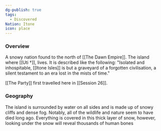```yaml
---
dg-publish: true
tags:
  - Discovered
Nation: Itone
icon: place
---
```

### Overview
A snowy nation found to the north of [[The Dawn Empire]]. The island where [[Uti †]], lives. It is described like the following: "Isolated and inhospitable, [[Itone Isles]] is but a graveyard of a forgotten civilisation, a silent testament to an era lost in the mists of time."

[[The Party]] first travelled here in [[Session 26]].

### Geography
The island is surrounded by water on all sides and is made up of snowy cliffs and dense fog. Notably, all of the wildlife and nature seem to have died long ago. Everything is covered in this thick layer of snow, however, looking under the snow will reveal thousands of human bones 